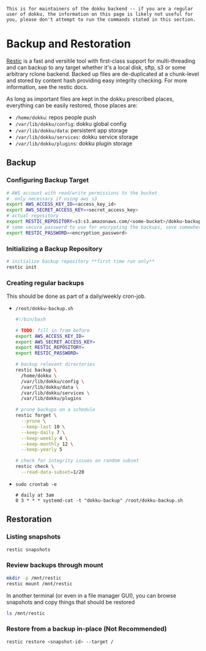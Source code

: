 ```{warning}
This is for maintainers of the dokku backend -- if you are a regular user of dokku, the information on this page is likely not useful for you, please don't attempt to run the commands stated in this section.
```

# Backup and Restoration

[Restic](https://restic.net/) is a fast and versitile tool with first-class support for multi-threading and can backup to any target whether it's a local disk, sftp, s3 or some arbitrary rclone backend. Backed up files are de-duplicated at a chunk-level and stored by content hash providing easy integrity checking. For more information, see the restic docs.

As long as important files are kept in the dokku prescribed places, everything can be easily restored, those places are:
- `/home/dokku`: repos people push
- `/var/lib/dokku/config`: dokku global config
- `/var/lib/dokku/data`: persistent app storage
- `/var/lib/dokku/services`: dokku service storage
- `/var/lib/dokku/plugins`: dokku plugin storage

## Backup

### Configuring Backup Target

```bash
# AWS account with read/write permissions to the bucket
#  only necessary if using aws s3
export AWS_ACCESS_KEY_ID=<access_key_id>
export AWS_SECRET_ACCESS_KEY=<secret_access_key>
# actual repository
export RESTIC_REPOSITORY=s3:s3.amazonaws.com/<some-bucket>/dokku-backup/
# some secure password to use for encrypting the backups, save somewhere else
export RESTIC_PASSWORD=<encryption_password>
```

### Initializing a Backup Repository

```bash
# initialize backup repository **first time run only**
restic init
```

### Creating regular backups

This should be done as part of a daily/weekly cron-job.

- `/root/dokku-backup.sh`
  ```bash
  #!/bin/bash

  # TODO: fill in from before
  export AWS_ACCESS_KEY_ID=
  export AWS_SECRET_ACCESS_KEY=
  export RESTIC_REPOSITORY=
  export RESTIC_PASSWORD=

  # backup relevant directories
  restic backup \
    /home/dokku \
    /var/lib/dokku/config \
    /var/lib/dokku/data \
    /var/lib/dokku/services \
    /var/lib/dokku/plugins

  # prune backups on a schedule
  restic forget \
    --prune \
    --keep-last 10 \
    --keep-daily 7 \
    --keep-weekly 4 \
    --keep-monthly 12 \
    --keep-yearly 5

  # check for integrity issues on random subset
  restic check \
    --read-data-subset=1/20
  ```
- `sudo crontab -e`
  ```crontab
  # daily at 3am
  0 3 * * * systemd-cat -t "dokku-backup" /root/dokku-backup.sh
  ```

## Restoration

### Listing snapshots

```bash
restic snapshots
```

### Review backups through mount

```bash
mkdir -p /mnt/restic
restic mount /mnt/restic
```

In another terminal (or even in a file manager GUI), you can browse snapshots and copy things that should be restored
```bash
ls /mnt/restic
```

### Restore from a backup in-place (Not Recommended)

```bash
restic restore <snapshot-id> --target /
```
